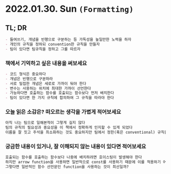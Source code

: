 # 2022.01.30. Sun `(Formatting)`

## TL; DR

```markdown
- 들여쓰기, 개념을 빈행으로 구분하는 등 가독성을 높일만한 노력을 하자
- 개인의 규칙을 정하되 convention한 규칙을 만들자
- 팀이 있다면 팀규칙을 정하고 그를 따르자
```

### 책에서 기억하고 싶은 내용을 써보세요

```markdown
- 코드 형식은 중요하다
- 개념은 빈행으로 구분하라
- 서로 밀접한 개념은 세로로 가까이 둬야 한다
- 변수는 사용하는 위치에 최대한 가까이 선언한다
- 가능하다면 호출하는 함수를 호출되는 함수보다 먼저 배치한다
- 팀이 있다면 한 가지 규칙에 합의하여 그 규칙을 따라야 한다
```

### 오늘 읽은 소감은? 떠오르는 생각을 가볍게 적어보세요

```markdown
아직 나는 팀으로 일해본적이 그렇게 길지 않다
팀의 규칙의 필요성과 중요성을 이 책에서 정확하게 인지할 수 있게 되었다
이름을 잘 짓고 주석을 최소화하는 것도 중요하지만 팀에서 정한(혹은 conventional) 규칙을 따르는 것 또한 대단히 중요하다
```

### 궁금한 내용이 있거나, 잘 이해되지 않는 내용이 있다면 적어보세요

```markdown
호출되는 함수를 호출하는 함수보다 나중에 배치하려면 호이스팅이 발생해야 한다
하지만 arrow function을 사용하면 일반적으로 const를 사용하기 때문에 이를 적용하기 어렵다
그렇다면 일반적인 함수 선언문인 function을 사용하는 것이 최선일까?
```
